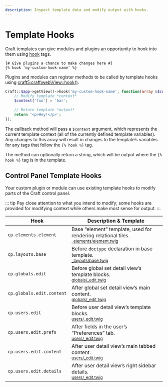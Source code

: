 ```yaml
---
description: Inspect template data and modify output with hooks.
---
```


# Template Hooks

Craft templates can give modules and plugins an opportunity to hook into them using [hook](../dev/tags.md#hook) tags.

```twig
{# Give plugins a chance to make changes here #}
{% hook 'my-custom-hook-name' %}
```

Plugins and modules can register methods to be called by template hooks using <craft5:craft\web\View::hook()>.

```php
Craft::$app->getView()->hook('my-custom-hook-name', function(array &$context) {
    // Modify template *context*
    $context['foo'] = 'bar';

    // Return template *output*
    return '<p>Hey!</p>';
});
```

The callback method will pass a `$context` argument, which represents the current template context (all of the currently defined template variables). Any changes to this array will result in changes to the template’s variables for any tags that follow the `{% hook %}` tag.

The method can optionally return a string, which will be output where the `{% hook %}` tag is in the template.

## Control Panel Template Hooks

Your custom plugin or module can use existing template hooks to modify parts of the Craft control panel.

::: tip
Pay close attention to what you intend to modify; some hooks are provided for modifying context while others make most sense for output.
:::

| Hook                         | Description & Template
| ---------------------------- | -------------------------------------------------------------------
| `cp.elements.element`        | Base “element” template, used for rendering relational tiles.<br><small>[_elements/element.twig](https://github.com/craftcms/cms/blob/main/src/templates/_elements/element.twig)</small>
| `cp.layouts.base`            | Before `doctype` declaration in base template.<br><small>[_layouts/base.twig](https://github.com/craftcms/cms/blob/main/src/templates/_layouts/base.twig)</small>
| `cp.globals.edit`            | Before global set detail view’s template blocks.<br><small>[globals/_edit.twig](https://github.com/craftcms/cms/blob/main/src/templates/globals/_edit.twig)</small>
| `cp.globals.edit.content`    | After global set detail view’s main content.<br><small>[globals/_edit.twig](https://github.com/craftcms/cms/blob/main/src/templates/globals/_edit.twig)</small>
| `cp.users.edit`              | Before user detail view’s template blocks.<br><small>[users/_edit.twig](https://github.com/craftcms/cms/blob/main/src/templates/users/_edit.twig)</small>
| `cp.users.edit.prefs`        | After fields in the user’s “Preferences” tab.<br><small>[users/_edit.twig](https://github.com/craftcms/cms/blob/main/src/templates/users/_edit.twig)</small>
| `cp.users.edit.content`      | After user detail view’s main tabbed content.<br><small>[users/_edit.twig](https://github.com/craftcms/cms/blob/main/src/templates/users/_edit.twig)</small>
| `cp.users.edit.details`      | After user detail view’s right sidebar details. <br><small>[users/_edit.twig](https://github.com/craftcms/cms/blob/main/src/templates/users/_edit.twig)</small>

